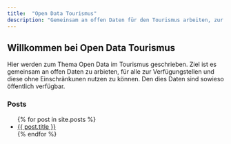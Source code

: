 ```yaml
---
title:  "Open Data Tourismus"
description: "Gemeinsam an offen Daten für den Tourismus arbeiten, zur Verfügungstellen und ohne Einschränkunen weiterverwenden."
---
```


## Willkommen bei Open Data Tourismus

Hier werden zum Thema Open Data im Tourismus geschrieben.
Ziel ist es gemeinsam an offen Daten zu arbieten, für alle zur Verfügungstellen und diese ohne Einschränkunen nutzen zu können.
Den dies Daten sind sowieso öffentlich verfügbar.

### Posts

<ul>
  {% for post in site.posts %}
    <li>
      <a href="{{ post.url }}">{{ post.title }}</a>
    </li>
  {% endfor %}
</ul>